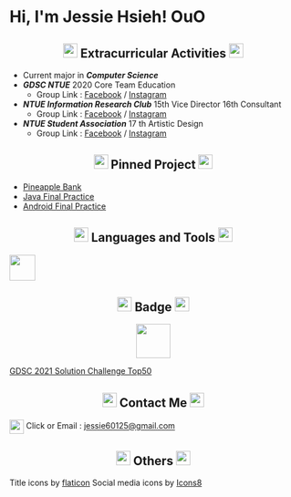 # Hi, I'm Jessie Hsieh! OuO



<!-- 經歷 -->
<h2 align="center">
<img width="25px" src="https://i.imgur.com/kYtIpeu.png"/> Extracurricular Activities <img width="25px" src="https://i.imgur.com/kYtIpeu.png"/>
</h2>

* Current major in ***Computer Science***
* ***GDSC NTUE*** 2020 Core Team Education
    * Group Link : [Facebook](https://www.facebook.com/DSCNTUE) / [Instagram](https://www.instagram.com/dsc_ntue/)
* ***NTUE Information Research Club*** 15th Vice Director 16th Consultant
    * Group Link : [Facebook](https://www.facebook.com/ntueIRC) / [Instagram](https://www.instagram.com/ntueirc/)
* ***NTUE Student Association*** 17 th Artistic Design
    * Group Link : [Facebook](https://www.facebook.com/NTUECSSA/) / [Instagram](https://www.instagram.com/ntuecs/)



<!-- 置頂專案 -->
<h2 align="center">
<img width="25px" src="https://i.imgur.com/kYtIpeu.png"/> Pinned Project <img width="25px" src="https://i.imgur.com/kYtIpeu.png"/> 
</h2>

* [Pineapple Bank](https://github.com/oscar1234456/PineappleBank)
* [Java Final Practice](https://github.com/jessie900309/NTUE_JavaFinalProjct)
* [Android Final Practice](https://github.com/jessie900309/NTUE_AndroidFinalProject)



<!-- 語言工具 -->
<h2 align="center">
<img width="25px" src="https://i.imgur.com/kYtIpeu.png"/> Languages and Tools <img width="25px" src="https://i.imgur.com/kYtIpeu.png"/>
</h2>

<p align="center">

<!-- <code><img width="45px" align="center" src="https://cdn.jsdelivr.net/gh/devicons/devicon/icons/flutter/flutter-original.svg"/></code>
<code><img width="45px" align="center" src="https://cdn.jsdelivr.net/gh/devicons/devicon/icons/dart/dart-original.svg" /></code>
<code><img width="45px" align="center" src="https://cdn.jsdelivr.net/gh/devicons/devicon/icons/tensorflow/tensorflow-original.svg" /></code>
<code><img width="45px" align="center" src="https://cdn.jsdelivr.net/gh/devicons/devicon/icons/android/android-original.svg" /></code>
<code><img width="45px" align="center" src="https://cdn.jsdelivr.net/gh/devicons/devicon/icons/java/java-original.svg" /></code>
<code><img width="45px" align="center" src="https://cdn.jsdelivr.net/gh/devicons/devicon/icons/cplusplus/cplusplus-original.svg" /></code>
<code><img width="45px" align="center" src="https://cdn.jsdelivr.net/gh/devicons/devicon/icons/arduino/arduino-original.svg" /></code>
<code><img width="45px" align="center" src="https://cdn.jsdelivr.net/gh/devicons/devicon/icons/python/python-original.svg" /></code>
<code><img width="45px" align="center" src="https://cdn.jsdelivr.net/gh/devicons/devicon/icons/git/git-original.svg" /></code>
<code><img width="45px" align="center" src="https://cdn.jsdelivr.net/gh/devicons/devicon/icons/php/php-plain.svg" /></code> -->
<code align="center"><img width="45px" src="https://cdn.jsdelivr.net/gh/devicons/devicon/icons/html5/html5-original.svg" /></code>

</p>



<!-- 得獎紀錄 -->
<h2 align="center">
<img width="25px" src="https://i.imgur.com/kYtIpeu.png"/> Badge <img width="25px" src="https://i.imgur.com/kYtIpeu.png"/>
</h2>

<p align="center">

<img width="60px" src="https://i.imgur.com/JyPriVg.png"/>

[GDSC 2021 Solution Challenge Top50](https://developers.google.com/profile/badges/events/community/dsc-2021-solution-top-50 )

</p>



<!-- 聯絡資訊 -->
<h2 align="center">
<img width="25px" src="https://i.imgur.com/kYtIpeu.png"/> Contact Me <img width="25px" src="https://i.imgur.com/kYtIpeu.png"/>
</h2>


<code></code>

[](www.linkedin.com/in/Jessie-Hsieh-OuO)
[](facebook.com/JessieHsieh.OuO)
[](https://www.instagram.com/hanamiya_0309/)
[](https://t.me/OuOjessie/)
[](https://github.com/jessie900309)

<p align="center">

<img width="25px" align="center" src="https://icongr.am/clarity/cursor-hand-click.svg?size=60&color=currentColor"> Click or Email : [jessie60125@gmail.com]()

</p>



<!-- 圖檔來源 -->
<h2 align="center">
<img width="25px" src="https://i.imgur.com/kYtIpeu.png"/> Others <img width="25px" src="https://i.imgur.com/kYtIpeu.png"/>
</h2>

<p align="center">

Title icons by [flaticon](https://www.flaticon.com/free-icons/flower) 
Social media icons by [Icons8](https://icons8.com/)

</p>
